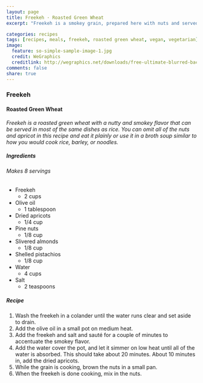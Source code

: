 ```yaml
---
layout: page
title: Freekeh · Roasted Green Wheat
excerpt: "Freekeh is a smokey grain, prepared here with nuts and served like rice."

categories: recipes
tags: [recipes, meals, freekeh, roasted green wheat, vegan, vegetarian]
image:
  feature: so-simple-sample-image-1.jpg
  credit: WeGraphics
  creditlink: http://wegraphics.net/downloads/free-ultimate-blurred-background-pack/
comments: false
share: true
---
```


### Freekeh
#### Roasted Green Wheat

*Freekeh is a roasted green wheat with a nutty and smokey flavor that can be served in most of the same dishes as rice. You can omit all of the nuts and apricot in this recipe and eat it plainly or use it in a broth soup similar to how you would cook rice, barley, or noodles.*

##### Ingredients
###### Makes 8 servings

* Freekeh
    - 2 cups
* Olive oil
    - 1 tablespoon
* Dried apricots
    - 1/4 cup
* Pine nuts
    - 1/8 cup
* Slivered almonds
    - 1/8 cup
* Shelled pistachios
    - 1/8 cup
* Water
    - 4 cups
* Salt
    - 2 teaspoons

##### Recipe
1. Wash the freekeh in a colander until the water runs clear and set aside to drain.
2. Add the olive oil in a small pot on medium heat.
3. Add the freekeh and salt and sauté for a couple of minutes to accentuate the smokey flavor.
4. Add the water cover the pot, and let it simmer on low heat until all of the water is absorbed. This should take about 20 minutes. About 10 minutes in, add the dried apricots.
5. While the grain is cooking, brown the nuts in a small pan.
6. When the freekeh is done cooking, mix in the nuts.
